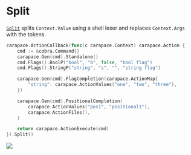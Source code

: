 # Split

[`Split`] splits `Context.Value` using a shell lexer and replaces `Context.Args` with the tokens.

```go
carapace.ActionCallback(func(c carapace.Context) carapace.Action {
	cmd := &cobra.Command{}
	carapace.Gen(cmd).Standalone()
	cmd.Flags().BoolP("bool", "b", false, "bool flag")
	cmd.Flags().StringP("string", "s", "", "string flag")

	carapace.Gen(cmd).FlagCompletion(carapace.ActionMap{
		"string": carapace.ActionValues("one", "two", "three"),
	})

	carapace.Gen(cmd).PositionalCompletion(
		carapace.ActionValues("pos1", "positional1"),
		carapace.ActionFiles(),
	)

	return carapace.ActionExecute(cmd)
}).Split()
```

![](./split.cast)

[`Split`]: https://pkg.go.dev/github.com/rsteube/carapace#Action.Split
